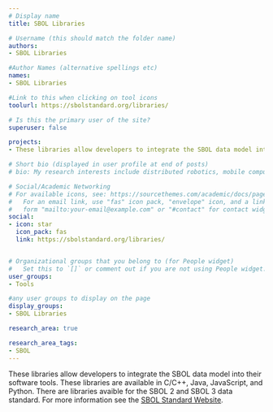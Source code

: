 ```yaml
---
# Display name
title: SBOL Libraries

# Username (this should match the folder name)
authors:
- SBOL Libraries

#Author Names (alternative spellings etc)
names:
- SBOL Libraries

#Link to this when clicking on tool icons
toolurl: https://sbolstandard.org/libraries/

# Is this the primary user of the site?
superuser: false

projects:
- These libraries allow developers to integrate the SBOL data model into their software tools.

# Short bio (displayed in user profile at end of posts)
# bio: My research interests include distributed robotics, mobile computing and programmable matter.

# Social/Academic Networking
# For available icons, see: https://sourcethemes.com/academic/docs/page-builder/#icons
#   For an email link, use "fas" icon pack, "envelope" icon, and a link in the
#   form "mailto:your-email@example.com" or "#contact" for contact widget.
social:
- icon: star
  icon_pack: fas
  link: https://sbolstandard.org/libraries/


# Organizational groups that you belong to (for People widget)
#   Set this to `[]` or comment out if you are not using People widget.
user_groups:
- Tools

#any user groups to display on the page
display_groups:
- SBOL Libraries

research_area: true

research_area_tags:
- SBOL
---
```

These libraries allow developers to integrate the SBOL data model into their software tools. These libraries are available in C/C++, Java, JavaScript, and Python. There are libraries avaible for the SBOL 2 and SBOL 3 data standard. For more information see the <a href="https://sbolstandard.org/libraries/">SBOL Standard Website</a>.